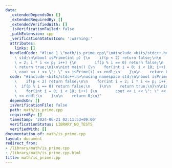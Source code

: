 ```yaml
---
data:
  _extendedDependsOn: []
  _extendedRequiredBy: []
  _extendedVerifiedWith: []
  _isVerificationFailed: false
  _pathExtension: cpp
  _verificationStatusIcon: ':warning:'
  attributes:
    links: []
  bundledCode: "#line 1 \"math/is_prime.cpp\"\n#include <bits/stdc++.h>\nusing namespace\
    \ std;\n\nbool isPrime(int p) {\n    if(p < 2) return false;\n\n    for(int i\
    \ = 2; i * i <= p; i++) {\n        if(p % i == 0) return false;\n    }\n\n   \
    \ return true;\n}\n\nint main() {\n    for(int i = 0; i < 10; i++) {\n       \
    \ cout << i << \": \" << isPrime(i) << endl;\n    }\n\n    return 0;\n}\n"
  code: "#include <bits/stdc++.h>\nusing namespace std;\n\nbool isPrime(int p) {\n\
    \    if(p < 2) return false;\n\n    for(int i = 2; i * i <= p; i++) {\n      \
    \  if(p % i == 0) return false;\n    }\n\n    return true;\n}\n\nint main() {\n\
    \    for(int i = 0; i < 10; i++) {\n        cout << i << \": \" << isPrime(i)\
    \ << endl;\n    }\n\n    return 0;\n}"
  dependsOn: []
  isVerificationFile: false
  path: math/is_prime.cpp
  requiredBy: []
  timestamp: '2024-06-21 02:11:53+09:00'
  verificationStatus: LIBRARY_NO_TESTS
  verifiedWith: []
documentation_of: math/is_prime.cpp
layout: document
redirect_from:
- /library/math/is_prime.cpp
- /library/math/is_prime.cpp.html
title: math/is_prime.cpp
---
```

